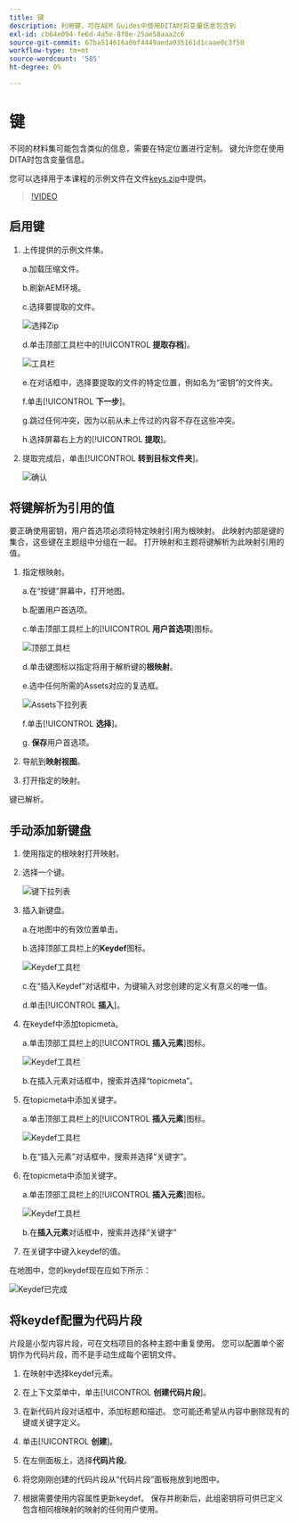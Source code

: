 ```yaml
---
title: 键
description: 利用键，可在AEM Guides中使用DITA时将变量信息包含到
exl-id: cb64e094-fe6d-4a5e-8f0e-25ae58aaa2c6
source-git-commit: 67ba514616a0bf4449aeda035161d1caae0c3f50
workflow-type: tm+mt
source-wordcount: '585'
ht-degree: 0%

---
```


# 键

不同的材料集可能包含类似的信息，需要在特定位置进行定制。 键允许您在使用DITA时包含变量信息。

您可以选择用于本课程的示例文件在文件[keys.zip](assets/keys.zip)中提供。

>[!VIDEO](https://video.tv.adobe.com/v/342756?quality=12&learn=on)

## 启用键

1. 上传提供的示例文件集。

   a.加载压缩文件。

   b.刷新AEM环境。

   c.选择要提取的文件。

   ![选择Zip](images/lesson-9/select-zip.png)

   d.单击顶部工具栏中的&#x200B;[!UICONTROL **提取存档**]。

   ![工具栏](images/lesson-9/extract-archive.png)

   e.在对话框中，选择要提取的文件的特定位置，例如名为“密钥”的文件夹。

   f.单击&#x200B;[!UICONTROL **下一步**]。

   g.跳过任何冲突，因为以前从未上传过的内容不存在这些冲突。

   h.选择屏幕右上方的&#x200B;[!UICONTROL **提取**]。

1. 提取完成后，单击&#x200B;[!UICONTROL **转到目标文件夹**]。

   ![确认](images/lesson-9/go-to-target.png)

## 将键解析为引用的值

要正确使用密钥，用户首选项必须将特定映射引用为根映射。 此映射内部是键的集合，这些键在主题组中分组在一起。 打开映射和主题将键解析为此映射引用的值。

1. 指定根映射。

   a.在“按键”屏幕中，打开地图。

   b.配置用户首选项。

   c.单击顶部工具栏上的&#x200B;[!UICONTROL **用户首选项**]&#x200B;图标。

   ![顶部工具栏](images/lesson-9/author-view.png)

   d.单击键图标以指定将用于解析键的&#x200B;**根映射**。

   e.选中任何所需的Assets对应的复选框。

   ![Assets下拉列表](images/lesson-9/select-assets.png)

   f.单击&#x200B;[!UICONTROL **选择**]。

   g. **保存**&#x200B;用户首选项。

1. 导航到&#x200B;**映射视图**。

1. 打开指定的映射。

键已解析。

## 手动添加新键盘

1. 使用指定的根映射打开映射。

1. 选择一个键。

   ![键下拉列表](images/lesson-9/hybrid-key.png)

1. 插入新键盘。

   a.在地图中的有效位置单击。

   b.选择顶部工具栏上的&#x200B;**Keydef**&#x200B;图标。

   ![Keydef工具栏](images/lesson-9/key-icon.png)

   c.在“插入Keydef”对话框中，为键输入对您创建的定义有意义的唯一值。

   d.单击&#x200B;[!UICONTROL **插入**]。

1. 在keydef中添加topicmeta。

   a.单击顶部工具栏上的&#x200B;[!UICONTROL **插入元素**]&#x200B;图标。

   ![Keydef工具栏](images/lesson-9/add-icon.png)

   b.在插入元素对话框中，搜索并选择“topicmeta”。

1. 在topicmeta中添加关键字。

   a.单击顶部工具栏上的&#x200B;[!UICONTROL **插入元素**]&#x200B;图标。

   ![Keydef工具栏](images/lesson-9/add-icon.png)

   b.在“插入元素”对话框中，搜索并选择“关键字”。

1. 在topicmeta中添加关键字。

   a.单击顶部工具栏上的&#x200B;[!UICONTROL **插入元素**]&#x200B;图标。

   ![Keydef工具栏](images/lesson-9/add-icon.png)

   b.在&#x200B;**插入元素**&#x200B;对话框中，搜索并选择“关键字”

1. 在关键字中键入keydef的值。

在地图中，您的keydef现在应如下所示：

![Keydef已完成](images/lesson-9/keydef.png)

## 将keydef配置为代码片段

片段是小型内容片段，可在文档项目的各种主题中重复使用。 您可以配置单个密钥作为代码片段，而不是手动生成每个密钥文件。

1. 在映射中选择keydef元素。

1. 在上下文菜单中，单击&#x200B;[!UICONTROL **创建代码片段**]。

1. 在新代码片段对话框中，添加标题和描述。
您可能还希望从内容中删除现有的键或关键字定义。

1. 单击&#x200B;[!UICONTROL **创建**]。

1. 在左侧面板上，选择&#x200B;**代码片段**。

1. 将您刚刚创建的代码片段从“代码片段”面板拖放到地图中。

1. 根据需要使用内容属性更新keydef。
保存并刷新后，此组密钥将可供已定义包含相同根映射的映射的任何用户使用。
